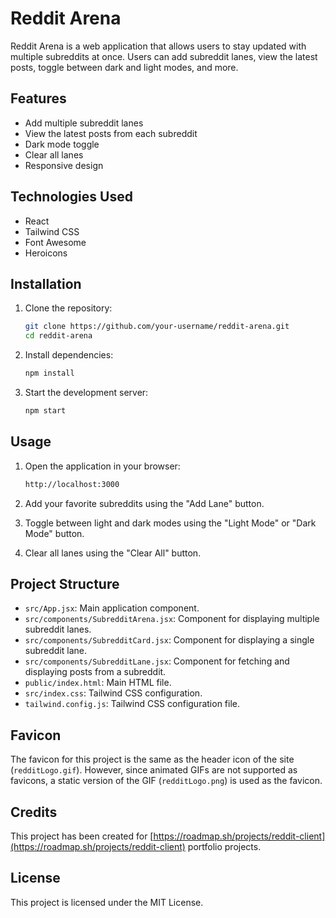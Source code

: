 # Reddit Arena

Reddit Arena is a web application that allows users to stay updated with multiple subreddits at once. Users can add subreddit lanes, view the latest posts, toggle between dark and light modes, and more.

## Features

- Add multiple subreddit lanes
- View the latest posts from each subreddit
- Dark mode toggle
- Clear all lanes
- Responsive design

## Technologies Used

- React
- Tailwind CSS
- Font Awesome
- Heroicons

## Installation

1. Clone the repository:
   ```bash
   git clone https://github.com/your-username/reddit-arena.git
   cd reddit-arena
   ```

2. Install dependencies:
   ```bash
   npm install
   ```

3. Start the development server:
   ```bash
   npm start
   ```

## Usage

1. Open the application in your browser:

   ```bash
   http://localhost:3000
   ```

2. Add your favorite subreddits using the "Add Lane" button.
3. Toggle between light and dark modes using the "Light Mode" or "Dark Mode" button.
4. Clear all lanes using the "Clear All" button.

## Project Structure

- `src/App.jsx`: Main application component.
- `src/components/SubredditArena.jsx`: Component for displaying multiple subreddit lanes.
- `src/components/SubredditCard.jsx`: Component for displaying a single subreddit lane.
- `src/components/SubredditLane.jsx`: Component for fetching and displaying posts from a subreddit.
- `public/index.html`: Main HTML file.
- `src/index.css`: Tailwind CSS configuration.
- `tailwind.config.js`: Tailwind CSS configuration file.

## Favicon

The favicon for this project is the same as the header icon of the site (`redditLogo.gif`). However, since animated GIFs are not supported as favicons, a static version of the GIF (`redditLogo.png`) is used as the favicon.

## Credits

This project has been created for [https://roadmap.sh/projects/reddit-client](https://roadmap.sh/projects/reddit-client) portfolio projects.

## License

This project is licensed under the MIT License.
